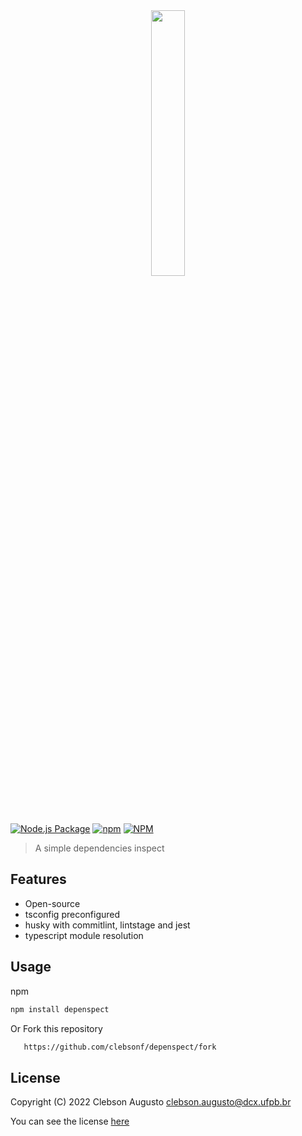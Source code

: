 <div align="center">
    <img width="33%" src="https://user-images.githubusercontent.com/43012757/196065833-8610069c-53a9-4f33-a40b-82b5f5bfd012.png">
</div>

[![Node.js Package](https://github.com/clebsonf/depenspect/actions/workflows/npm-publish.yml/badge.svg?branch=0.0.3)](https://github.com/clebsonf/depenspect/actions/workflows/npm-publish.yml)
[![npm](https://img.shields.io/npm/v/depenspect)](https://www.npmjs.com/package/depenspect)
[![NPM](https://img.shields.io/npm/l/depenspect)](https://github.com/clebsonf/depenspect/blob/main/LICENSE)
> A simple dependencies inspect 

## Features
* Open-source
* tsconfig preconfigured
* husky with commitlint, lintstage and jest
* typescript module resolution

## Usage
npm
```bash
npm install depenspect
```

Or Fork this repository
```bash
   https://github.com/clebsonf/depenspect/fork
```
## License
Copyright (C) 2022 Clebson Augusto clebson.augusto@dcx.ufpb.br

You can see the license [here](https://github.com/clebsonf/depenspect/blob/main/LICENSE)
